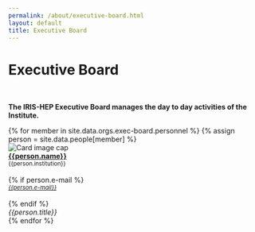 ```yaml
---
permalink: /about/executive-board.html
layout: default
title: Executive Board
---
```


<div class="container-fluid">
  <h1>Executive Board</h1><br>
  <p><b>The IRIS-HEP Executive Board manages the day to day activities of the Institute.</b></p>
  <div class="row">
  {% for member in site.data.orgs.exec-board.personnel  %}
     {% assign person = site.data.people[member] %}
       <div class="card" style="width: 12rem;">
         <img class="card-img-top" src="{{person.photo}}" alt="Card image cap">
         <div class="card-body d-flex flex-column">
         <div class="card-text">
         <b><a href="{{person.website}}">{{person.name}}</a></b><br>
         <small>{{person.institution}}</small><br><br>
         {% if person.e-mail %}
           <small>
             <a href="mailto:{{person.e-mail}}">
               <em>{{person.e-mail}}</em>
             </a>
           </small><br><br>
         {% endif %}
         </div>
         <div class="card-text mt-auto"><i>{{person.title}}</i><br></div>
         </div>
       </div>
  {% endfor %}
  </div>
  <br>
</div>
